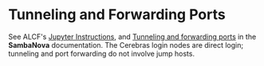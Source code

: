 # Tunneling and Forwarding Ports

<!--[TODO a Cerebras-specific example.-->
See ALCF's [Jupyter Instructions](https://github.com/argonne-lcf/ThetaGPU-Docs/blob/master/doc_staging/jupyter.md), and
[Tunneling and forwarding ports](../sambanova/sambanova_gen2/tunneling-and-forwarding-ports.md) in the **SambaNova** documentation. The Cerebras login nodes are direct login; tunneling and port forwarding do not involve jump hosts.
